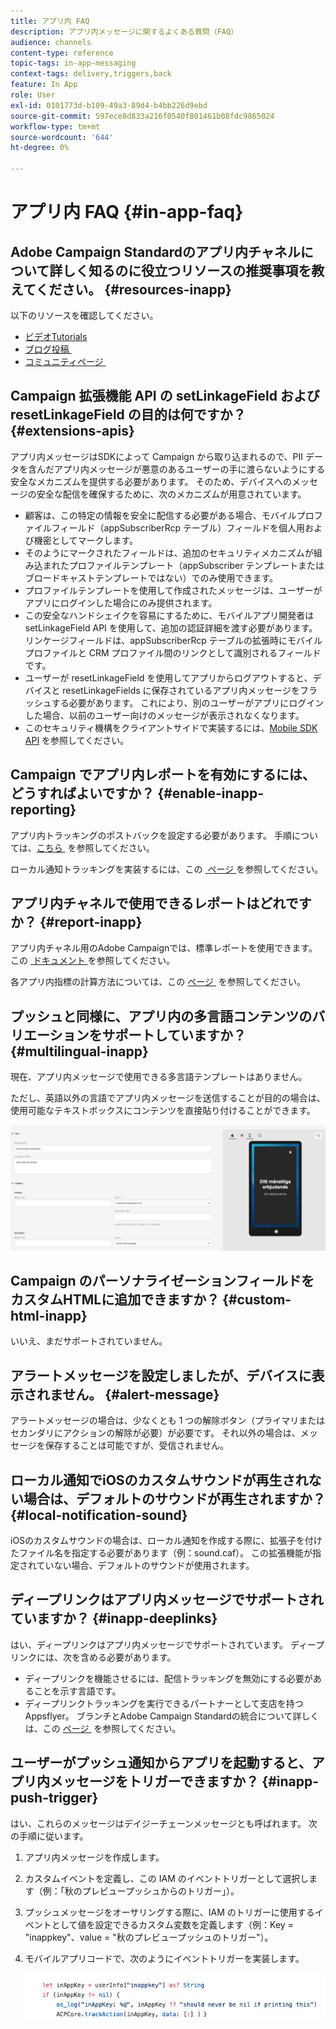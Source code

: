 ```yaml
---
title: アプリ内 FAQ
description: アプリ内メッセージに関するよくある質問（FAQ）
audience: channels
content-type: reference
topic-tags: in-app-messaging
context-tags: delivery,triggers,back
feature: In App
role: User
exl-id: 0101773d-b109-49a3-89d4-b4bb226d9ebd
source-git-commit: 597ece8d833a216f0540f801461b08fdc9865024
workflow-type: tm+mt
source-wordcount: '644'
ht-degree: 0%

---
```


# アプリ内 FAQ {#in-app-faq}

## Adobe Campaign Standardのアプリ内チャネルについて詳しく知るのに役立つリソースの推奨事項を教えてください。 {#resources-inapp}

以下のリソースを確認してください。

* [&#x200B; ビデオTutorials](https://experienceleague.adobe.com/docs/campaign-standard-learn/tutorials/communication-channels/mobile/in-app/in-app-message-overview.html?lang=ja)
* [&#x200B; ブログ投稿 &#x200B;](https://theblog.adobe.com/get-more-out-of-the-new-in-app-message-channel-from-adobe-campaign/)
* [&#x200B; コミュニティページ &#x200B;](https://experienceleaguecommunities.adobe.com/t5/adobe-campaign-standard/ct-p/adobe-campaign-standard-community?profile.language=ja)

## Campaign 拡張機能 API の setLinkageField および resetLinkageField の目的は何ですか？ {#extensions-apis}

アプリ内メッセージはSDKによって Campaign から取り込まれるので、PII データを含んだアプリ内メッセージが悪意のあるユーザーの手に渡らないようにする安全なメカニズムを提供する必要があります。 そのため、デバイスへのメッセージの安全な配信を確保するために、次のメカニズムが用意されています。

* 顧客は、この特定の情報を安全に配信する必要がある場合、モバイルプロファイルフィールド（appSubscriberRcp テーブル）フィールドを個人用および機密としてマークします。
* そのようにマークされたフィールドは、追加のセキュリティメカニズムが組み込まれたプロファイルテンプレート（appSubscriber テンプレートまたはブロードキャストテンプレートではない）でのみ使用できます。
* プロファイルテンプレートを使用して作成されたメッセージは、ユーザーがアプリにログインした場合にのみ提供されます。
* この安全なハンドシェイクを容易にするために、モバイルアプリ開発者は setLinkageField API を使用して、追加の認証詳細を渡す必要があります。 リンケージフィールドは、appSubscriberRcp テーブルの拡張時にモバイルプロファイルと CRM プロファイル間のリンクとして識別されるフィールドです。
* ユーザーが resetLinkageField を使用してアプリからログアウトすると、デバイスと resetLinkageFields に保存されているアプリ内メッセージをフラッシュする必要があります。 これにより、別のユーザーがアプリにログインした場合、以前のユーザー向けのメッセージが表示されなくなります。
* このセキュリティ機構をクライアントサイドで実装するには、[Mobile SDK API](https://developer.adobe.com/client-sdks/documentation/adobe-campaign-standard/api-reference/) を参照してください。

## Campaign でアプリ内レポートを有効にするには、どうすればよいですか？ {#enable-inapp-reporting}

アプリ内トラッキングのポストバックを設定する必要があります。 手順については、[&#x200B; こちら &#x200B;](../../administration/using/configuring-rules-launch.md#inapp-tracking-postback) を参照してください。

ローカル通知トラッキングを実装するには、この [&#x200B; ページ &#x200B;](../../administration/using/local-tracking.md) を参照してください。

## アプリ内チャネルで使用できるレポートはどれですか？ {#report-inapp}

アプリ内チャネル用のAdobe Campaignでは、標準レポートを使用できます。 この [&#x200B; ドキュメント &#x200B;](../../reporting/using/in-app-report.md) を参照してください。

各アプリ内指標の計算方法については、この [&#x200B; ページ &#x200B;](../../reporting/using/indicator-calculation.md#in-app-delivery) を参照してください。

## プッシュと同様に、アプリ内の多言語コンテンツのバリエーションをサポートしていますか？ {#multilingual-inapp}

現在、アプリ内メッセージで使用できる多言語テンプレートはありません。

ただし、英語以外の言語でアプリ内メッセージを送信することが目的の場合は、使用可能なテキストボックスにコンテンツを直接貼り付けることができます。

![](assets/faq_inapp.png)

## Campaign のパーソナライゼーションフィールドをカスタムHTMLに追加できますか？ {#custom-html-inapp}

いいえ、まだサポートされていません。

## アラートメッセージを設定しましたが、デバイスに表示されません。 {#alert-message}

アラートメッセージの場合は、少なくとも 1 つの解除ボタン（プライマリまたはセカンダリにアクションの解除が必要）が必要です。 それ以外の場合は、メッセージを保存することは可能ですが、受信されません。

## ローカル通知でiOSのカスタムサウンドが再生されない場合は、デフォルトのサウンドが再生されますか？ {#local-notification-sound}

iOSのカスタムサウンドの場合は、ローカル通知を作成する際に、拡張子を付けたファイル名を指定する必要があります（例：sound.caf）。 この拡張機能が指定されていない場合、デフォルトのサウンドが使用されます。

## ディープリンクはアプリ内メッセージでサポートされていますか？ {#inapp-deeplinks}

はい、ディープリンクはアプリ内メッセージでサポートされています。 ディープリンクには、次を含める必要があります。

* ディープリンクを機能させるには、配信トラッキングを無効にする必要があることを示す言語です。
* ディープリンクトラッキングを実行できるパートナーとして支店を持つ Appsflyer。 ブランチとAdobe Campaign Standardの統合について詳しくは、この [&#x200B; ページ &#x200B;](https://help.branch.io/using-branch/docs/adobe-campaign-standard-1) を参照してください。

## ユーザーがプッシュ通知からアプリを起動すると、アプリ内メッセージをトリガーできますか？ {#inapp-push-trigger}

はい、これらのメッセージはデイジーチェーンメッセージとも呼ばれます。 次の手順に従います。

1. アプリ内メッセージを作成します。

1. カスタムイベントを定義し、この IAM のイベントトリガーとして選択します（例：「秋のプレビュープッシュからのトリガー」）。

1. プッシュメッセージをオーサリングする際に、IAM のトリガーに使用するイベントとして値を設定できるカスタム変数を定義します（例：Key = &quot;inappkey&quot;、value = &quot;秋のプレビュープッシュのトリガー&quot;）。

1. モバイルアプリコードで、次のようにイベントトリガーを実装します。

   ![](assets/faq_inapp_2.png)
